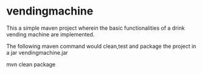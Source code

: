 vendingmachine
==============

This a simple maven project wherein the basic functionalities of a drink vending machine are implemented.

The following maven command would clean,test and package the project in a jar vendingmachine.jar

mvn clean package



